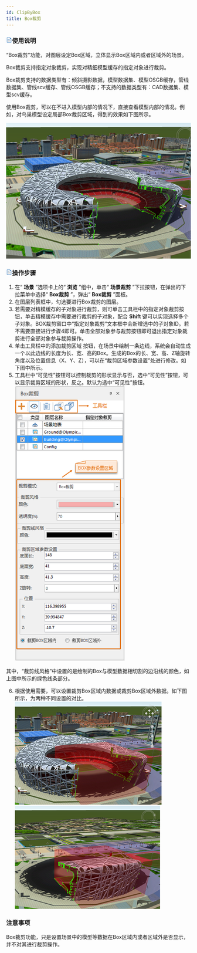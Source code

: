 ```yaml
---
id: ClipByBox
title: Box裁剪  
---  
```

### ![](../../img/read.gif)使用说明

“Box裁剪”功能，对图层设定Box区域，立体显示Box区域内或者区域外的场景。

Box裁剪支持指定对象裁剪，实现对精细模型缓存的指定对象进行裁剪。

Box裁剪支持的数据类型有：倾斜摄影数据，模型数据集、模型OSGB缓存，管线数据集、管线scv缓存、管线OSGB缓存；不支持的数据类型有：CAD数据集、模型scv缓存。

使用Box裁剪，可以在不进入模型内部的情况下，直接查看模型内部的情况。例如，对鸟巢模型设定局部Box裁剪区域，得到的效果如下图所示。

![](img/ClipByBox.png)  


### ![](../../img/read.gif)操作步骤

1. 在“ **场景** ”选项卡上的“ **浏览** ”组中，单击“ **场景裁剪** ”下拉按钮，在弹出的下拉菜单中选择“ **Box裁剪** ”，弹出“ **Box裁剪** ”面板。
2. 在图层列表框中，勾选要进行Box裁剪的图层。
3. 若需要对精模缓存的子对象进行裁剪，则可单击工具栏中的指定对象裁剪按钮，单击精模缓存中需要进行裁剪的子对象，配合 **Shift** 键可以实现选择多个子对象。BOX裁剪窗口中“指定对象裁剪”文本框中会新增选中的子对象ID。若不需要直接进行步骤4即可。单击全部对象参与裁剪按钮即可退出指定对象裁剪进行全部对象参与裁剪操作。
4. 单击工具栏中的添加裁剪区域 按钮，在场景中绘制一条边线，系统会自动生成一个以此边线的长度为长、宽、高的Box。生成的Box的长、宽、高、Z轴旋转角度以及位置信息（X、Y、Z），可以在“裁剪区域参数设置”处进行修改。如下图中所示。
5. 工具栏中“可见性”按钮可以控制裁剪的形状显示与否，选中“可见性”按钮，可以显示裁剪区域的形状，反之。默认为选中“可见性”按钮。  
![](img/ClipByBox1.png)  


其中，“裁剪线风格”中设置的是绘制的Box与模型数据相切割的边沿线的颜色，如上图中所示的绿色线条部分。

6. 根据使用需要，可以设置裁剪Box区域内数据或裁剪Box区域外数据。如下图所示，为两种不同设置的对比。    
![](img/ClipByBox2.png)  ![](img/ClipByBox3.png)  


### 注意事项

Box裁剪功能，只是设置场景中的模型等数据在Box区域内或者区域外是否显示，并不对其进行裁剪操作。





